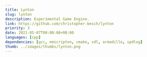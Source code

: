 ```yaml
---
title: Lynton
slug: lynton
description: Experimental Game Engine.
link: https://github.com/christopher-besch/lynton
priority: 3
date: 2021-05-07T00:00:00+00:00
languages: [cpp]
dependencies: [gcc, emscripten, cmake, sdl, armadillo, spdlog]
thumb: ../images/thumbs/lynton.png
---
```


